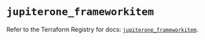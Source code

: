 # `jupiterone_frameworkitem`

Refer to the Terraform Registry for docs: [`jupiterone_frameworkitem`](https://registry.terraform.io/providers/jupiterone/jupiterone/1.16.3/docs/resources/frameworkitem).
